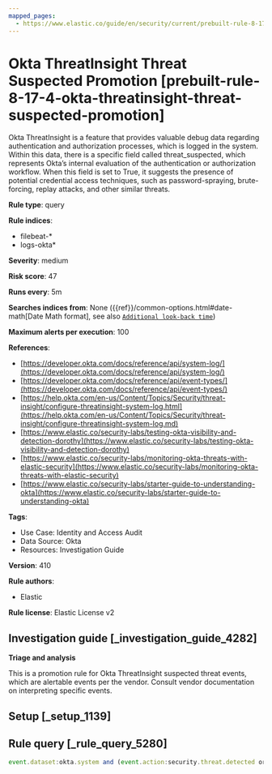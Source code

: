 ```yaml
---
mapped_pages:
  - https://www.elastic.co/guide/en/security/current/prebuilt-rule-8-17-4-okta-threatinsight-threat-suspected-promotion.html
---
```


# Okta ThreatInsight Threat Suspected Promotion [prebuilt-rule-8-17-4-okta-threatinsight-threat-suspected-promotion]

Okta ThreatInsight is a feature that provides valuable debug data regarding authentication and authorization processes, which is logged in the system. Within this data, there is a specific field called threat_suspected, which represents Okta’s internal evaluation of the authentication or authorization workflow. When this field is set to True, it suggests the presence of potential credential access techniques, such as password-spraying, brute-forcing, replay attacks, and other similar threats.

**Rule type**: query

**Rule indices**:

* filebeat-*
* logs-okta*

**Severity**: medium

**Risk score**: 47

**Runs every**: 5m

**Searches indices from**: None ({{ref}}/common-options.html#date-math[Date Math format], see also [`Additional look-back time`](docs-content://solutions/security/detect-and-alert/create-detection-rule.md#rule-schedule))

**Maximum alerts per execution**: 100

**References**:

* [https://developer.okta.com/docs/reference/api/system-log/](https://developer.okta.com/docs/reference/api/system-log/)
* [https://developer.okta.com/docs/reference/api/event-types/](https://developer.okta.com/docs/reference/api/event-types/)
* [https://help.okta.com/en-us/Content/Topics/Security/threat-insight/configure-threatinsight-system-log.html](https://help.okta.com/en-us/Content/Topics/Security/threat-insight/configure-threatinsight-system-log.md)
* [https://www.elastic.co/security-labs/testing-okta-visibility-and-detection-dorothy](https://www.elastic.co/security-labs/testing-okta-visibility-and-detection-dorothy)
* [https://www.elastic.co/security-labs/monitoring-okta-threats-with-elastic-security](https://www.elastic.co/security-labs/monitoring-okta-threats-with-elastic-security)
* [https://www.elastic.co/security-labs/starter-guide-to-understanding-okta](https://www.elastic.co/security-labs/starter-guide-to-understanding-okta)

**Tags**:

* Use Case: Identity and Access Audit
* Data Source: Okta
* Resources: Investigation Guide

**Version**: 410

**Rule authors**:

* Elastic

**Rule license**: Elastic License v2

## Investigation guide [_investigation_guide_4282]

**Triage and analysis**

This is a promotion rule for Okta ThreatInsight suspected threat events, which are alertable events per the vendor. Consult vendor documentation on interpreting specific events.


## Setup [_setup_1139]



## Rule query [_rule_query_5280]

```js
event.dataset:okta.system and (event.action:security.threat.detected or okta.debug_context.debug_data.threat_suspected: true)
```


